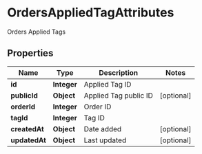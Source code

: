 

# OrdersAppliedTagAttributes

Orders Applied Tags

## Properties

| Name | Type | Description | Notes |
|------------ | ------------- | ------------- | -------------|
|**id** | **Integer** | Applied Tag ID |  |
|**publicId** | **Object** | Applied Tag public ID |  [optional] |
|**orderId** | **Integer** | Order ID |  |
|**tagId** | **Integer** | Tag ID |  |
|**createdAt** | **Object** | Date added |  [optional] |
|**updatedAt** | **Object** | Last updated |  [optional] |



